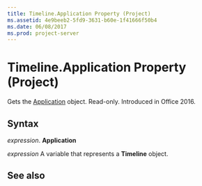 ```yaml
---
title: Timeline.Application Property (Project)
ms.assetid: 4e9beeb2-5fd9-3631-b60e-1f41666f50b4
ms.date: 06/08/2017
ms.prod: project-server
---
```



# Timeline.Application Property (Project)

Gets the [Application](Project.Application.md) object. Read-only. Introduced in Office 2016.


## Syntax

 _expression_. **Application**

 _expression_ A variable that represents a **Timeline** object.


## See also



